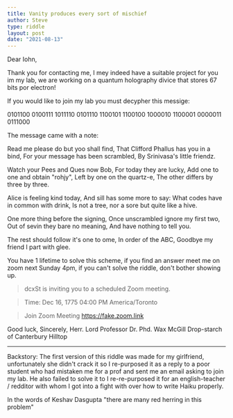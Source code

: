 ```yaml
---
title: Vanity produces every sort of mischief
author: Steve
type: riddle
layout: post
date: "2021-08-13"
---
```


Dear Iohn,

Thank you for contacting me, I mey indeed have a suitable project for you im my lab, we are working on a quantum holography divice that stores 67 bits por electron! 

If you would like to join my lab you must decypher this messige:

0101100
0100111
1011110
0101110
1100101
1100100
1000010
1100001
0000011
0111000


The message came with a note:

Read me please do but yoo shall find, 
That Clifford Phallus has you in a bind, 
For your message has been scrambled, 
By Srinivasa's little friendz.

Watch your Pees and Ques now Bob, 
For today they are lucky, 
Add one to one and obtain "rohjy", 
Left by one on the quartz-e, 
The other differs by three by three.

Alice is feeling kind today, 
And sill has some more to say: 
What codes have in common with drink, 
Is not a tree, nor a sore but quite like a hive.

One more thing before the signing, 
Once unscrambled ignore my first two, 
Out of sevin they bare no meaning, 
And have nothing to tell you.

The rest should follow it's one to ome, 
In order of the ABC, 
Goodbye my friend I part with glee.


You have 1 lifetime to solve this scheme, if you find an answer meet me on zoom next Sunday 4pm, if you can't solve the riddle, don't bother showing up.

> dcxSt is inviting you to a scheduled Zoom meeting.

> Time: Dec 16, 1775 04:00 PM America/Toronto

> Join Zoom Meeting
> https://fake.zoom.link

Good luck,
Sincerely,
Herr. Lord Professor Dr. Phd. Wax McGill Drop-starch of Canterbury Hilltop

---

Backstory: The first version of this riddle was made for my girlfriend, unfortunately she didn't crack it so I re-purposed it as a reply to a poor student who had mistaken me for a prof and sent me an email asking to join my lab. He also failed to solve it to I re-re-purposed it for an english-teacher / redditor with whom I got into a fight with over how to write Haiku properly.

In the words of Keshav Dasgupta "there are many red herring in this problem"
